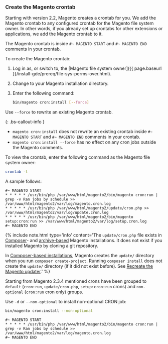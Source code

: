 ### Create the Magento crontab

Starting with version 2.2, Magento creates a crontab for you. We add the Magento crontab to any configured crontab for the Magento file system owner. In other words, if you already set up crontabs for other extensions or applications, we add the Magento crontab to it.

The Magento crontab is inside `#~ MAGENTO START` and `#~ MAGENTO END` comments in your crontab.

To create the Magento crontab:

1.	Log in as, or switch to, the [Magento file system owner]({{ page.baseurl }}/install-gde/prereq/file-sys-perms-over.html).
1.	Change to your Magento installation directory.
1.	Enter the following command:

    ```bash
    bin/magento cron:install [--force]
    ```

Use `--force` to rewrite an existing Magento crontab.

{: .bs-callout-info }
*	`magento cron:install` does not rewrite an existing crontab inside `#~ MAGENTO START` and `#~ MAGENTO END` comments in your crontab.
*	`magento cron:install --force` has no effect on any cron jobs outside the Magento comments.

To view the crontab, enter the following command as the Magento file system owner:

```bash
crontab -l
```

A sample follows:

```terminal
#~ MAGENTO START
* * * * * /usr/bin/php /var/www/html/magento2/bin/magento cron:run | grep -v Ran jobs by schedule >> /var/www/html/magento2/var/log/magento.cron.log
* * * * * /usr/bin/php /var/www/html/magento2/update/cron.php >> /var/www/html/magento2/var/log/update.cron.log
* * * * * /usr/bin/php /var/www/html/magento2/bin/magento setup:cron:run >> /var/www/html/magento2/var/log/setup.cron.log
#~ MAGENTO END
```

{%
include note.html
type='info'
content='The `update/cron.php` file exists in [Composer](https://glossary.magento.com/composer)- and [archive-based](https://magento.com/tech-resources/download) Magento installations. It does not exist if you installed Magento by cloning a git repository.

In [Composer-based installations](https://glossary.magento.com/composer), Magento creates the `update/` directory when you run `composer create-project`. Running `composer install` does not create the `update/` directory (if it did not exist before). See [Recreate the Magento updater](https://devdocs.magento.com/guides/v2.3/comp-mgr/cli/cli-upgrade.html#recreate-magento-updater).'
%}

Starting from Magento 2.3.4 mentioned crons have been grouped to `default` (`cron:run`, `update/cron.php`, `setup:cron:run` crons) and `non-optional` (`cron:run` cron only) groups.

Use `-d` or `--non-optional` to install non-optional CRON job:

```bash
bin/magento cron:install --non-optional
```

```terminal
#~ MAGENTO START
* * * * * /usr/bin/php /var/www/html/magento2/bin/magento cron:run | grep -v Ran jobs by schedule >> /var/www/html/magento2/var/log/magento.cron.log
#~ MAGENTO END
```

